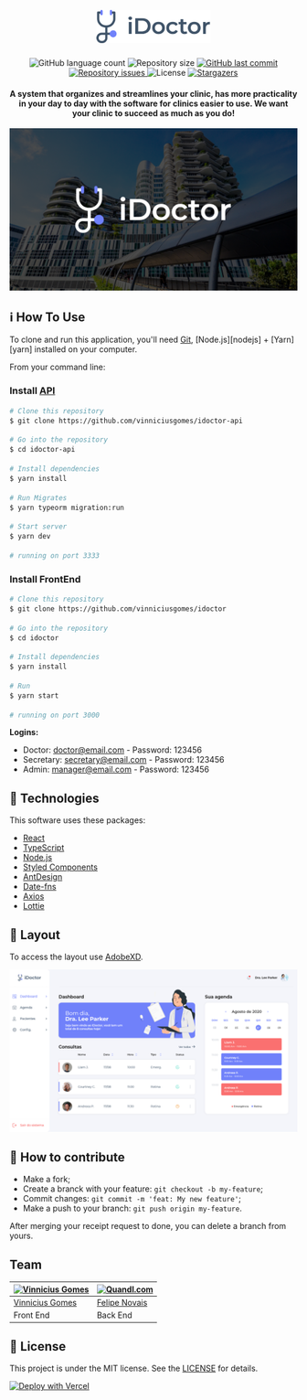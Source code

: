 
<h1 align="center">
  <br>
  <a href="https://idoctor.vercel.app"><img src=".github/logo.png" alt="logo" width="200"></a>
  <br>
</h1>

<p align="center">
  <img alt="GitHub language count" src="https://img.shields.io/github/languages/count/vinniciusgomes/idoctor">

  <img alt="Repository size" src="https://img.shields.io/github/repo-size/vinniciusgomes/idoctor">

  <a href="https://github.com/vinniciusgomes/idoctor/commits/master">
    <img alt="GitHub last commit" src="https://img.shields.io/github/last-commit/vinniciusgomes/idoctor">
  </a>

  <a href="https://github.com/vinniciusgomes/idoctor/issues">
    <img alt="Repository issues" src="https://img.shields.io/github/issues/vinniciusgomes/idoctor.svg">
  </a>

  <img alt="License" src="https://img.shields.io/badge/license-MIT-brightgreen">
  
   <a href="https://github.com/vinniciusgomes/idoctor/stargazers">
    <img alt="Stargazers" src="https://img.shields.io/github/stars/vinniciusgomes/idoctor?style=social">
  </a>
</p>


<h4 align="center">A system that organizes and streamlines your clinic, has more practicality in your day to day with the software for clinics easier to use. We want your clinic to succeed as much as you do!</h4>

![screenshot](.github/idoctor.png)


## :information_source: How To Use

To clone and run this application, you'll need [Git](https://git-scm.com), [Node.js][nodejs] + [Yarn][yarn] installed on your computer.

From your command line:

### Install [API](https://github.com/vinniciusgomes/idoctor-api) 

```bash
# Clone this repository
$ git clone https://github.com/vinniciusgomes/idoctor-api

# Go into the repository
$ cd idoctor-api

# Install dependencies
$ yarn install

# Run Migrates
$ yarn typeorm migration:run

# Start server
$ yarn dev

# running on port 3333
```

### Install FrontEnd

```bash
# Clone this repository
$ git clone https://github.com/vinniciusgomes/idoctor

# Go into the repository
$ cd idoctor

# Install dependencies
$ yarn install

# Run
$ yarn start

# running on port 3000
```

<b>Logins:</b><br>
- Doctor: doctor@email.com - Password: 123456<br>
- Secretary: secretary@email.com - Password: 123456<br>
- Admin: manager@email.com - Password: 123456<br>

## :rocket: Technologies

This software uses these packages:

- [React](https://reactjs.org/)
- [TypeScript](http://typescriptlang.org/)
- [Node.js](https://nodejs.org/)
- [Styled Components](https://styled-components.com/)
- [AntDesign](https://ant.design/)
- [Date-fns](https://date-fns.org/)
- [Axios](https://github.com/axios/axios)
- [Lottie](https://airbnb.design/lottie/)

## 🔖 Layout

To access the layout use [AdobeXD](https://xd.adobe.com/view/04daba29-d4ec-4c17-b03f-80bd5df2362c-5189/?fullscreen).

![screenshot](.github/home.png)


## 🤔 How to contribute

-  Make a fork;
-  Create a branck with your feature: `git checkout -b my-feature`;
-  Commit changes: `git commit -m 'feat: My new feature'`;
-  Make a push to your branch: `git push origin my-feature`.

After merging your receipt request to done, you can delete a branch from yours.


## Team

[![Vinnicius Gomes](https://avatars1.githubusercontent.com/u/28509313?v=3&s=144)](https://github.com/vinniciusgomes)  | [![Quandl.com](https://avatars1.githubusercontent.com/u/15986485?v=3&s=144)](https://github.com/felipens/)
---|---
[Vinnicius Gomes ](https://github.com/vinniciusgomes) |[Felipe Novais](https://github.com/felipens)
Front End | Back End


## :memo: License

This project is under the MIT license. See the [LICENSE](https://github.com/vinniciusgomes/idoctor/blob/master/LICENSE) for details.


[![Deploy with Vercel](https://vercel.com/button)](https://vercel.com/new/git/external?repository-url=https%3A%2F%2Fgithub.com%2Fvercel%2Fnext.js%2Ftree%2Fcanary%2Fexamples%2Fhello-world)
